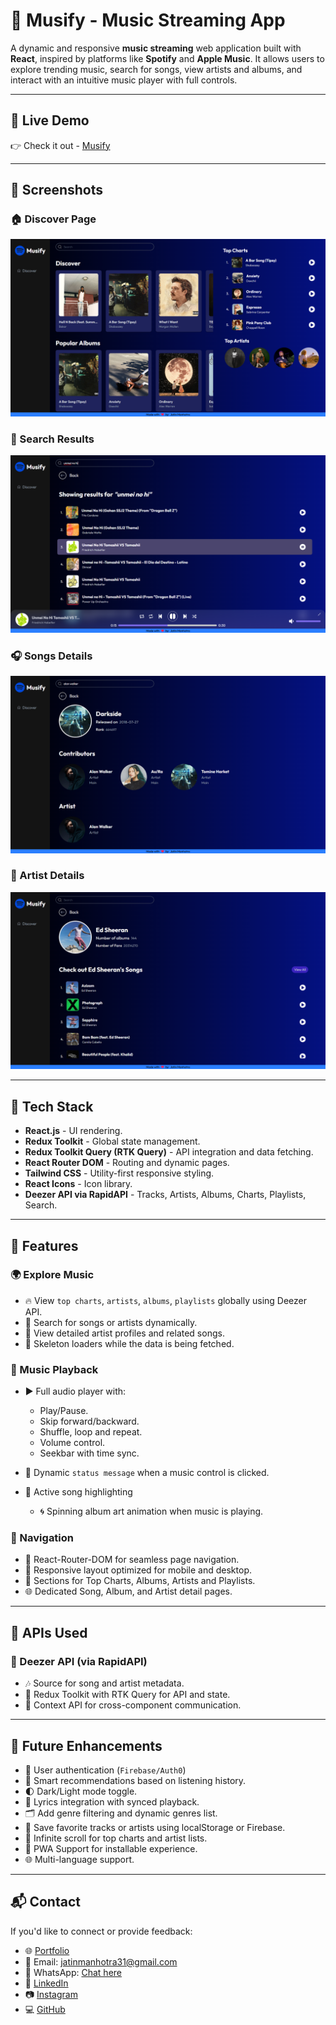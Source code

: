 # 🎵 Musify - Music Streaming App

A dynamic and responsive **music streaming** web application built with **React**, inspired by platforms like **Spotify** and **Apple Music**. It allows users to explore trending music, search for songs, view artists and albums, and interact with an intuitive music player with full controls.

---

## 🚀 Live Demo

👉 Check it out - [Musify](https://jatinmanhotra.github.io/react-musify/)

---

## 📸 Screenshots

### 🏠 Discover Page  
![Discover](./screenshots/discover.png)

### 🔎 Search Results 
![Search Results](./screenshots/search.png)

### 🎧 Songs Details
![Song Details](./screenshots/song.png)

### 🎨 Artist Details  
![Artist Details](./screenshots/artist.png)

---

## 🔧 Tech Stack

- **React.js** - UI rendering.
- **Redux Toolkit** - Global state management.
- **Redux Toolkit Query (RTK Query)** - API integration and data fetching.
- **React Router DOM** - Routing and dynamic pages.
- **Tailwind CSS** - Utility-first responsive styling.
- **React Icons** - Icon library.
- **Deezer API via RapidAPI** - Tracks, Artists, Albums, Charts, Playlists, Search.

---

## 🎯 Features

### 🌍 Explore Music
- 🔥 View `top charts`, `artists`, `albums`, `playlists` globally using Deezer API.
- 🔎 Search for songs or artists dynamically.
- 👤 View detailed artist profiles and related songs.
- 🦴 Skeleton loaders while the data is being fetched.

### 🎵 Music Playback
- ▶️ Full audio player with:
  - Play/Pause.
  - Skip forward/backward.
  - Shuffle, loop and repeat.
  - Volume control.
  - Seekbar with time sync.
- 💬 Dynamic `status message` when a music control is clicked.

- 🎼 Active song highlighting
  - 🌀 Spinning album art animation when music is playing.

### 🧭 Navigation
- 📍 React-Router-DOM for seamless page navigation.
- 📱 Responsive layout optimized for mobile and desktop.
- 🧩 Sections for Top Charts, Albums, Artists and Playlists.
- 🌐 Dedicated Song, Album, and Artist detail pages.

---

## 🛜 APIs Used

### 🎹 Deezer API (via RapidAPI)
- 🎶 Source for song and artist metadata.
- 🧠 Redux Toolkit with RTK Query for API and state. 
- 🔁 Context API for cross-component communication.

---

## 🌱 Future Enhancements

- 🔑 User authentication (`Firebase/Auth0`)
- 🧠 Smart recommendations based on listening history.
- 🌓 Dark/Light mode toggle.
- 🎤 Lyrics integration with synced playback.
- 🗂️ Add genre filtering and dynamic genres list.
- 💾 Save favorite tracks or artists using localStorage or Firebase.
- 🧭 Infinite scroll for top charts and artist lists.
- 📱 PWA Support for installable experience.
- 🌐 Multi-language support.

---

## 📬 Contact

If you'd like to connect or provide feedback:

- 🌐 [Portfolio](https://jatinmanhotra.github.io/portfolio-2025)
- 📧 Email: jatinmanhotra31@gmail.com
- 💬 WhatsApp: [Chat here](https://wa.me/918493912066?text=Hi%20Jatin%2C%20I%20saw%20your%20Musify%20App!)
- 💼 [LinkedIn](https://www.linkedin.com/in/jatin-manhotra-5b474a347/)
- 📷 [Instagram](https://www.instagram.com/manhotra.31/)
- 💻 [GitHub](https://github.com/JatinManhotra)